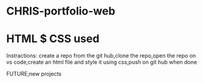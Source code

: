 # CHRIS-portfolio-web
# HTML $ CSS used
Instractions: create a repo from the git hub,clone the repo,open the repo on vs code,create an html file and style it using css,push on git hub when done

FUTURE;new projects 